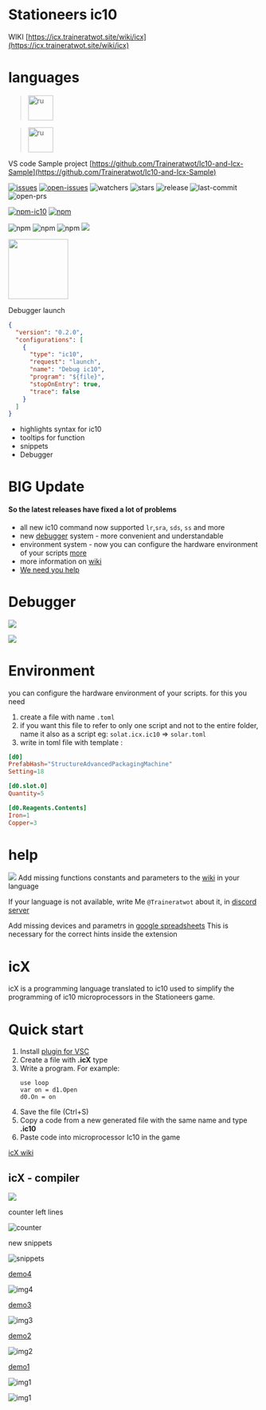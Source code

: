 # Stationeers ic10

WIKI [https://icx.traineratwot.site/wiki/icx](https://icx.traineratwot.site/wiki/icx)

# languages

> <img alt="ru" src="https://raw.githubusercontent.com/hampusborgos/country-flags/main/png100px/ru.png" title="Ru" width="50"/>

> <img alt="ru" src="https://raw.githubusercontent.com/hampusborgos/country-flags/main/png100px/us.png" title="En" width="50"/>



VS code Sample
project [https://github.com/Traineratwot/Ic10-and-Icx-Sample](https://github.com/Traineratwot/Ic10-and-Icx-Sample)

[![issues](https://badgen.net/github/issues/Traineratwot/vscode-stationeers-ic10/)](https://github.com/Traineratwot/vscode-stationeers-ic10/issues?q=is%3Aissue)
[![open-issues](https://badgen.net/github/open-issues/Traineratwot/vscode-stationeers-ic10/)](https://github.com/Traineratwot/vscode-stationeers-ic10/issues)
![watchers](https://badgen.net/github/watchers/Traineratwot/vscode-stationeers-ic10/)
![stars](https://badgen.net/github/stars/Traineratwot/vscode-stationeers-ic10/)
![release](https://badgen.net/github/release/Traineratwot/vscode-stationeers-ic10/)
![last-commit](https://badgen.net/github/last-commit/Traineratwot/vscode-stationeers-ic10/)
![open-prs](https://badgen.net/github/open-prs/Traineratwot/vscode-stationeers-ic10/)

[![npm-ic10](https://badgen.net/npm/v/ic10?label=npm-ic10)](https://www.npmjs.com/package/ic10)
[![npm](https://badgen.net/vs-marketplace/v/Traineratwot.stationeers-ic10)](https://marketplace.visualstudio.com/items?itemName=Traineratwot.stationeers-ic10)

![npm](https://badgen.net/vs-marketplace/d/Traineratwot.stationeers-ic10)
![npm](https://badgen.net/vs-marketplace/i/Traineratwot.stationeers-ic10)
![npm](https://badgen.net/vs-marketplace/rating/Traineratwot.stationeers-ic10)
![](https://stat.aytour.ru/stat/b4b55c18a3677f92ff2fe4c73d2e55d3.png)

[<img src="https://assets-global.website-files.com/6257adef93867e50d84d30e2/636e0b52aa9e99b832574a53_full_logo_blurple_RGB.png" width="120"/>](https://discord.gg/KSVjXufkA9)

Debugger launch

```json
{
  "version": "0.2.0",
  "configurations": [
    {
      "type": "ic10",
      "request": "launch",
      "name": "Debug ic10",
      "program": "${file}",
      "stopOnEntry": true,
      "trace": false
    }
  ]
}

```

- highlights syntax for ic10
- tooltips for function
- snippets
- Debugger


# BIG Update
#### So the latest releases have fixed a lot of problems

- all new ic10 command now supported `lr`,`sra`, `sds`, `ss` and more
- new [debugger](#Debugger) system - more convenient and understandable
- environment system - now you can configure the hardware environment of your scripts [more](#Environment)
- more information on [wiki](https://icx.traineratwot.site/wiki/ic10)
- [We need you help](#help)

# Debugger
![](https://i.imgur.com/kFweq9N.jpeg)


![](https://i.imgur.com/pQ1faV0.gif)

# Environment
you can configure the hardware environment of your scripts. for this you need
1) create a file with name `.toml`
2) if you want this file to refer to only one script and not to the entire folder, name it also as a script eg: `solat.icx.ic10` => `solar.toml`
3) write in toml file with template : 
```toml
[d0]
PrefabHash="StructureAdvancedPackagingMachine"
Setting=18

[d0.slot.0]
Quantity=5

[d0.Reagents.Contents]
Iron=1
Copper=3
```

# help
![](https://hadtl54cswnmgshye9o3v63hrsaidvki.cdn-freehost.com.ua/wp-content/uploads/2014/10/We-Need-You.jpg)
Add missing functions constants and parameters to the [wiki](https://icx.traineratwot.site/wiki/ic10) in your language

If your language is not available, write Me `@Traineratwot` about it, in [discord server](https://discord.gg/KSVjXufkA9)

Add missing devices and parametrs in [google spreadsheets](https://docs.google.com/spreadsheets/d/11a_KlDoNv-ZDTKXhhw206uO0xge3_6s2BrCYBfZh86w/edit?usp=sharing)
This is necessary for the correct hints inside the extension

# icX

icX is a programming language translated to ic10 used to simplify the programming of ic10 microprocessors in
the Stationeers game.

# Quick start

1. Install [plugin for VSC](https://marketplace.visualstudio.com/items?itemName=Traineratwot.stationeers-ic10)
2. Create a file with **.icX** type
3. Write a program. For example:
    ```
    use loop
    var on = d1.Open
    d0.On = on
    ```
4. Save the file (Ctrl+S)
5. Copy a code from a new generated file with the same name and type **.ic10**
6. Paste code into microprocessor Ic10 in the game

[icX wiki](https://icx.traineratwot.site/wiki/icx)

## icX - compiler

![](https://i.imgur.com/W4KRn28.png)

counter left lines

![counter](https://i.imgur.com/Y2MHtew.jpg)

new snippets

![snippets](https://i.imgur.com/Aokz1an.jpg)

[demo4](https://youtu.be/hYm49tz8V0A)

![img4](https://i.imgur.com/1H5azvo.gif)

[demo3](https://youtu.be/klg56OXbM3Q)

![img3](https://i.imgur.com/OYCpN7Z.gif)

[demo2](https://youtu.be/ims5SBcao64)

![img2](https://i.imgur.com/KQY21h6.gif)

[demo1](https://youtu.be/KAYrX01RgmA)

![img1](https://i.imgur.com/F1sGrVy.gif)

![img1](https://i.imgur.com/phOgb3n.jpeg)
